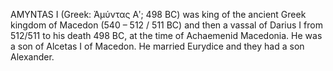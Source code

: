 AMYNTAS I (Greek: Ἀμύντας Aʹ; 498 BC) was king of the ancient Greek kingdom of Macedon (540 – 512 / 511 BC) and then a vassal of Darius I from 512/511 to his death 498 BC, at the time of Achaemenid Macedonia. He was a son of Alcetas I of Macedon. He married Eurydice and they had a son Alexander.
